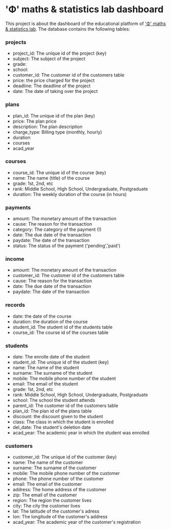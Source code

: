 # 'Φ' maths & statistics lab dashboard

This project is about the dashboard of the educational platform of ['Φ' maths & statistics lab](https://phi.edu.gr/).
The database contains the following tables:

### projects
* project_id: The unique id of the project (key)
* subject: The subject of the project
* grade:
* school: 
* customer_id: The customer id of the customers table 
* price: the price charged for the project 
* deadline: The deadline of the project 
* date: The date of taking over the project
### plans
* plan_id: The unique id of the plan (key)
* price: The plan price
* description: The plan description 
* charge_type: Billing type (monthly, hourly) 
* duration 
* courses 
* acad_year 
### courses
* course_id: The unique id of the course (key) 
* name: The name (title) of the course 
* grade: 1st, 2nd, etc 
* rank: Middle School, High School, Undergraduate, Postgraduate 
* duration: The weekly duration of the course (in hours) 
### payments
* amount: The monetary amount of the transaction
* cause: The reason for the transaction  
* category: The category of the payment (!) 
* date: The due date of the transaction 
* paydate: The date of the transaction 
* status: The status of the payment ('pending','paid')
### income
* amount: The monetary amount of the transaction
* customer_id: The customer id of the customers table
* cause: The reason for the transaction 
* date: The due date of the transaction  
* paydate: The date of the transaction 
### records
* date: the date of the course
* duration: the duration of the course 
* student_id: The student id of the students table 
* course_id: The course id of the courses table 
### students
* date: The enrolle date of the student
* student_id: The unique id of the student (key) 
* name: The name of the student 
* surname: The surname of the student 
* mobile: The mobile phone number of the student 
* email: The email of the student 
* grade: 1st, 2nd, etc 
* rank: Middle School, High School, Undergraduate, Postgraduate 
* school: The school the student attends 
* parent_id: The customer id of the customers table 
* plan_id: The plan id of the plans table 
* discount: the discount given to the student 
* class: The class in which the student is enrolled 
* del_date: The student's deletion date 
* acad_year: The academic year in which the student was enrolled 
### customers
* customer_id: The unique id of the customer (key)
* name: The name of the customer
* surname: The surname of the customer
* mobile: The mobile phone number of the customer
* phone: The phone number of the customer 
* email: The email of the customer  
* address: The home address of the customer 
* zip: The email of the customer 
* region: The region the customer lives
* city: The city the customer lives
* lat: The latitude of the customer's adress 
* lon: The longitude of the customer's address 
* acad_year: The academic year of the customer's registration 

